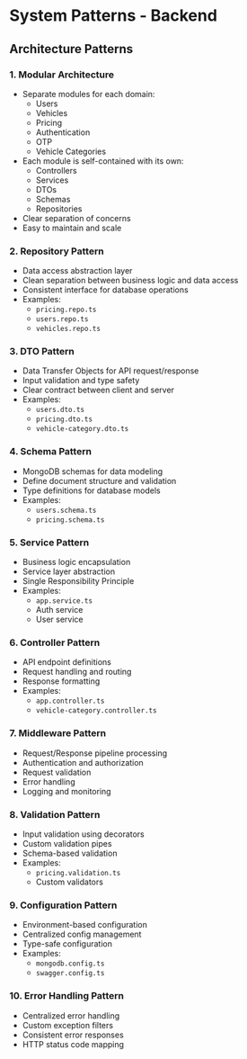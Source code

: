 # System Patterns - Backend

## Architecture Patterns

### 1. Modular Architecture
- Separate modules for each domain:
  - Users
  - Vehicles
  - Pricing 
  - Authentication
  - OTP
  - Vehicle Categories
- Each module is self-contained with its own:
  - Controllers
  - Services
  - DTOs
  - Schemas
  - Repositories
- Clear separation of concerns
- Easy to maintain and scale

### 2. Repository Pattern
- Data access abstraction layer
- Clean separation between business logic and data access
- Consistent interface for database operations
- Examples:
  - `pricing.repo.ts`
  - `users.repo.ts`
  - `vehicles.repo.ts`

### 3. DTO Pattern
- Data Transfer Objects for API request/response
- Input validation and type safety
- Clear contract between client and server
- Examples:
  - `users.dto.ts`
  - `pricing.dto.ts`
  - `vehicle-category.dto.ts`

### 4. Schema Pattern
- MongoDB schemas for data modeling
- Define document structure and validation
- Type definitions for database models
- Examples:
  - `users.schema.ts`
  - `pricing.schema.ts`

### 5. Service Pattern
- Business logic encapsulation
- Service layer abstraction
- Single Responsibility Principle
- Examples:
  - `app.service.ts`
  - Auth service
  - User service

### 6. Controller Pattern
- API endpoint definitions
- Request handling and routing
- Response formatting
- Examples:
  - `app.controller.ts`
  - `vehicle-category.controller.ts`

### 7. Middleware Pattern
- Request/Response pipeline processing
- Authentication and authorization
- Request validation
- Error handling
- Logging and monitoring

### 8. Validation Pattern
- Input validation using decorators
- Custom validation pipes
- Schema-based validation
- Examples:
  - `pricing.validation.ts`
  - Custom validators

### 9. Configuration Pattern
- Environment-based configuration
- Centralized config management
- Type-safe configuration
- Examples:
  - `mongodb.config.ts`
  - `swagger.config.ts`

### 10. Error Handling Pattern
- Centralized error handling
- Custom exception filters
- Consistent error responses
- HTTP status code mapping
